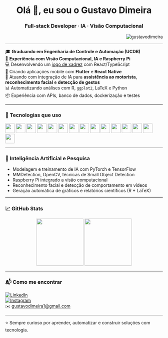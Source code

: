 <h1 align="center">Olá 👋, eu sou o Gustavo Dimeira</h1>
<h3 align="center">Full-stack Developer · IA · Visão Computacional</h3>

<p align="right">
  <img src="https://komarev.com/ghpvc/?username=gustavodimeira&label=Profile%20views&color=0e75b6&style=flat" alt="gustavodimeira" />
</p>

---

🎓 **Graduando em Engenharia de Controle e Automação (UCDB)**  
🧠 **Experiência com Visão Computacional, IA e Raspberry Pi**  
💻 Desenvolvendo um [jogo de xadrez](https://github.com/GustavoDimeira/chess) com React/TypeScript  
📱 Criando aplicações mobile com **Flutter** e **React Native**  
🧪 Atuando com integração de IA para **assistência ao motorista**, **reconhecimento facial** e **detecção de gestos**  
📊 Automatizando análises com R, `ggplot2`, LaTeX e Python  
📦 Experiência com APIs, banco de dados, dockerização e testes

---

### 🚀 Tecnologias que uso

<div align="left">
  <img src="https://cdn.jsdelivr.net/gh/devicons/devicon/icons/javascript/javascript-original.svg" height="30" />
  <img src="https://cdn.jsdelivr.net/gh/devicons/devicon/icons/typescript/typescript-original.svg" height="30" />
  <img src="https://cdn.jsdelivr.net/gh/devicons/devicon/icons/react/react-original.svg" height="30" />
  <img src="https://cdn.jsdelivr.net/gh/devicons/devicon/icons/redux/redux-original.svg" height="30" />
  <img src="https://cdn.jsdelivr.net/gh/devicons/devicon/icons/flutter/flutter-original.svg" height="30" />
  <img src="https://cdn.jsdelivr.net/gh/devicons/devicon/icons/csharp/csharp-original.svg" height="30" />
  <img src="https://cdn.jsdelivr.net/gh/devicons/devicon/icons/nodejs/nodejs-original-wordmark.svg" height="30" />
  <img src="https://cdn.jsdelivr.net/gh/devicons/devicon/icons/express/express-original-wordmark.svg" height="30" />
  <img src="https://cdn.jsdelivr.net/gh/devicons/devicon/icons/python/python-original.svg" height="30" />
  <img src="https://cdn.jsdelivr.net/gh/devicons/devicon/icons/mongodb/mongodb-original.svg" height="30" />
  <img src="https://cdn.jsdelivr.net/gh/devicons/devicon/icons/mysql/mysql-original-wordmark.svg" height="30" />
  <img src="https://cdn.jsdelivr.net/gh/devicons/devicon/icons/docker/docker-original.svg" height="30" />
  <img src="https://cdn.jsdelivr.net/gh/devicons/devicon/icons/linux/linux-original.svg" height="30" />
  <img src="https://cdn.jsdelivr.net/gh/devicons/devicon/icons/bash/bash-original.svg" height="30" />
  <img src="https://cdn.jsdelivr.net/gh/devicons/devicon/icons/r/r-original.svg" height="30" />
</div>

---

### 🧠 Inteligência Artificial e Pesquisa

- Modelagem e treinamento de IA com PyTorch e TensorFlow  
- MMDetection, OpenCV, técnicas de Small Object Detection  
- Raspberry Pi integrado a visão computacional  
- Reconhecimento facial e detecção de comportamento em vídeos  
- Geração automática de gráficos e relatórios científicos (R + LaTeX)

---

### 📈 GitHub Stats

<div align="center">
  <img src="https://github-readme-stats.vercel.app/api?username=gustavodimeira&show_icons=true&theme=default" height="150" />
  <img src="https://github-readme-stats.vercel.app/api/top-langs/?username=gustavodimeira&layout=compact" height="150" />
</div>

---

### 📬 Como me encontrar

[![LinkedIn](https://img.shields.io/badge/LinkedIn-blue?logo=linkedin&logoColor=white)](https://linkedin.com/in/gustavo-dimeira)  
[![Instagram](https://img.shields.io/badge/@gus_dimeira-E4405F?logo=instagram&logoColor=white)](https://instagram.com/gus_dimeira)  
✉️ gustavodimeira1@gmail.com

---

⭐ Sempre curioso por aprender, automatizar e construir soluções com tecnologia.
